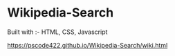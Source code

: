 # Wikipedia-Search

Built with :- HTML, CSS, Javascript

https://pscode422.github.io/Wikipedia-Search/wiki.html
